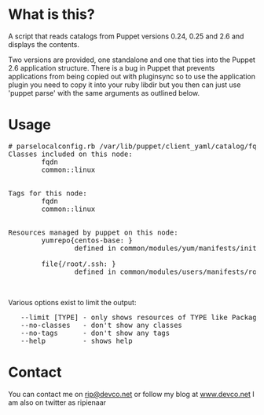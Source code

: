 What is this?
=============
A script that reads catalogs from Puppet versions 0.24, 0.25 and 2.6
and displays the contents.

Two versions are provided, one standalone and one that ties into the 
Puppet 2.6 application structure.  There is a bug in Puppet that 
prevents applications from being copied out with pluginsync so to use
the application plugin you need to copy it into your ruby libdir but
you then can just use 'puppet parse' with the same arguments as outlined
below.

Usage
=====
<pre>
# parselocalconfig.rb /var/lib/puppet/client_yaml/catalog/fqdn.yaml
Classes included on this node:
        fqdn
        common::linux
        <snip>
 
Tags for this node:
        fqdn
        common::linux
        <snip>
 
Resources managed by puppet on this node:
        yumrepo{centos-base: }
                defined in common/modules/yum/manifests/init.pp:24
 
        file{/root/.ssh: }
                defined in common/modules/users/manifests/root.pp:20
 
        <snip>
</pre>

Various options exist to limit the output:

<pre>
   --limit [TYPE] - only shows resources of TYPE like Package
   --no-classes   - don't show any classes
   --no-tags      - don't show any tags
   --help         - shows help
</pre>

Contact
=======
You can contact me on rip@devco.net or follow my blog at www.devco.net
I am also on twitter as ripienaar
